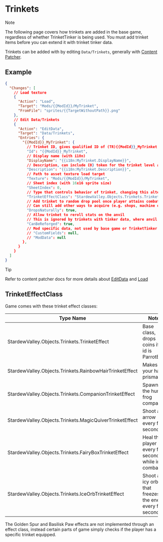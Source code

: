 # Trinkets

> [!NOTE]
> The following page covers how trinkets are added in the base game, regardless of whether TrinketTinker is being used.
> You must add trinket items before you can extend it with trinket tinker data.

Trinkets can be added with by editing `Data/Trinkets`, generally with [Content Patcher](https://github.com/Pathoschild/StardewMods/tree/stable/ContentPatcher).

## Example

```json
{
  "Changes": [
    // Load texture
    {
      "Action": "Load",
      "Target": "Mods/{{ModId}}/MyTrinket",
      "FromFile": "sprites/{{TargetWithoutPath}}.png"
    },
    // Edit Data/Trinkets 
    {
      "Action": "EditData",
      "Target": "Data/Trinkets",
      "Entries": {
        "{{ModId}}_MyTrinket": {
          // Trinket ID, gives qualified ID of (TR){{ModId}}_MyTrinket
          "Id": "{{ModId}}_MyTrinket",
          // Display name (with i18n)
          "DisplayName": "{{i18n:MyTrinket.DisplayName}}",
          // Description, can include {0} token for the trinket level and {1} for ability descriptions
          "Description": "{{i18n:MyTrinket.Description}}",
          // Path to asset texture load target
          "Texture": "Mods/{{ModId}}/MyTrinket",
          // Sheet index (with 16x16 sprite size)
          "SheetIndex": 0,
          // Type that controls behavior of trinket, changing this alters what the trinket does, but several effects are hardcoded.
          "TrinketEffectClass": "StardewValley.Objects.Trinkets.TrinketEffect",
          // Add trinket to random drop pool once player attains combat mastery
          // Can still add other ways to acquire (e.g. shops, machine outputs)
          "DropsNaturally": true,
          // Allow trinket to reroll stats on the anvil
          // This is ignored by trinkets with tinker data, where anvil eligibility is based on whether the trinket has more than 1 set of abilities.
          "CanBeReforged": true,
          // Mod specific data, not used by base game or TrinketTinker
          // "CustomFields": null,
          // "ModData": null
        },
      }
    }
  ]
}
```

> [!TIP]
> Refer to content patcher docs for more details about [EditData](https://github.com/Pathoschild/StardewMods/blob/stable/ContentPatcher/docs/author-guide/action-load.md) and [Load](https://github.com/Pathoschild/StardewMods/blob/stable/ContentPatcher/docs/author-guide/action-load.md)

## TrinketEffectClass

Game comes with these trinket effect classes:

| Type Name | Notes |
| --------- | ----- |
| StardewValley.Objects.Trinkets.TrinketEffect | Base class, drops coins if the id is ParrotEgg |
| StardewValley.Objects.Trinkets.RainbowHairTrinketEffect | Makes your hair prismatic |
| StardewValley.Objects.Trinkets.CompanionTrinketEffect | Spawns the hungry frog companion |
| StardewValley.Objects.Trinkets.MagicQuiverTrinketEffect | Shoot an arrow every few seconds |
| StardewValley.Objects.Trinkets.FairyBoxTrinketEffect | Heal the player every few seconds while in combat |
| StardewValley.Objects.Trinkets.IceOrbTrinketEffect | Shoot an icy orb that freezes the enemy every few seconds |

The Golden Spur and Basilisk Paw effects are not implemented through an effect class, instead certain parts of game simply checks if the player has a specific trinket equipped.
